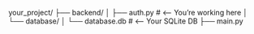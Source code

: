 your_project/
├── backend/
│   ├── auth.py          # <-- You’re working here
│   └── database/
│       └── database.db  # <-- Your SQLite DB
├── main.py